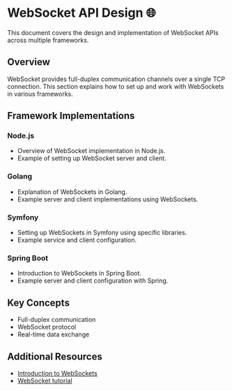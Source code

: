 # WebSocket API Design 🌐

This document covers the design and implementation of WebSocket APIs across multiple frameworks.

## Overview
WebSocket provides full-duplex communication channels over a single TCP connection. This section explains how to set up and work with WebSockets in various frameworks.

## Framework Implementations

### Node.js
- Overview of WebSocket implementation in Node.js.
- Example of setting up WebSocket server and client.

### Golang
- Explanation of WebSockets in Golang.
- Example server and client implementations using WebSockets.

### Symfony
- Setting up WebSockets in Symfony using specific libraries.
- Example service and client configuration.

### Spring Boot
- Introduction to WebSockets in Spring Boot.
- Example server and client configuration with Spring.

## Key Concepts
- Full-duplex communication
- WebSocket protocol
- Real-time data exchange

## Additional Resources
- [Introduction to WebSockets](https://developer.mozilla.org/en-US/docs/Web/API/WebSockets_API)
- [WebSocket tutorial](https://www.tutorialspoint.com/websockets/index.htm)
